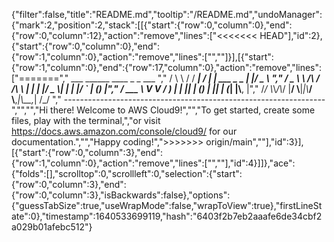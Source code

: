 {"filter":false,"title":"README.md","tooltip":"/README.md","undoManager":{"mark":2,"position":2,"stack":[[{"start":{"row":0,"column":0},"end":{"row":0,"column":12},"action":"remove","lines":["<<<<<<< HEAD"],"id":2},{"start":{"row":0,"column":0},"end":{"row":1,"column":0},"action":"remove","lines":["",""]}],[{"start":{"row":1,"column":0},"end":{"row":17,"column":0},"action":"remove","lines":["=======","         ___        ______     ____ _                 _  ___  ","        / \\ \\      / / ___|   / ___| | ___  _   _  __| |/ _ \\ ","       / _ \\ \\ /\\ / /\\___ \\  | |   | |/ _ \\| | | |/ _` | (_) |","      / ___ \\ V  V /  ___) | | |___| | (_) | |_| | (_| |\\__, |","     /_/   \\_\\_/\\_/  |____/   \\____|_|\\___/ \\__,_|\\__,_|  /_/ "," ----------------------------------------------------------------- ","","","Hi there! Welcome to AWS Cloud9!","","To get started, create some files, play with the terminal,","or visit https://docs.aws.amazon.com/console/cloud9/ for our documentation.","","Happy coding!",">>>>>>> origin/main",""],"id":3}],[{"start":{"row":0,"column":3},"end":{"row":1,"column":0},"action":"remove","lines":["",""],"id":4}]]},"ace":{"folds":[],"scrolltop":0,"scrollleft":0,"selection":{"start":{"row":0,"column":3},"end":{"row":0,"column":3},"isBackwards":false},"options":{"guessTabSize":true,"useWrapMode":false,"wrapToView":true},"firstLineState":0},"timestamp":1640533699119,"hash":"6403f2b7eb2aaafe6de34cbf2a029b01afebc512"}